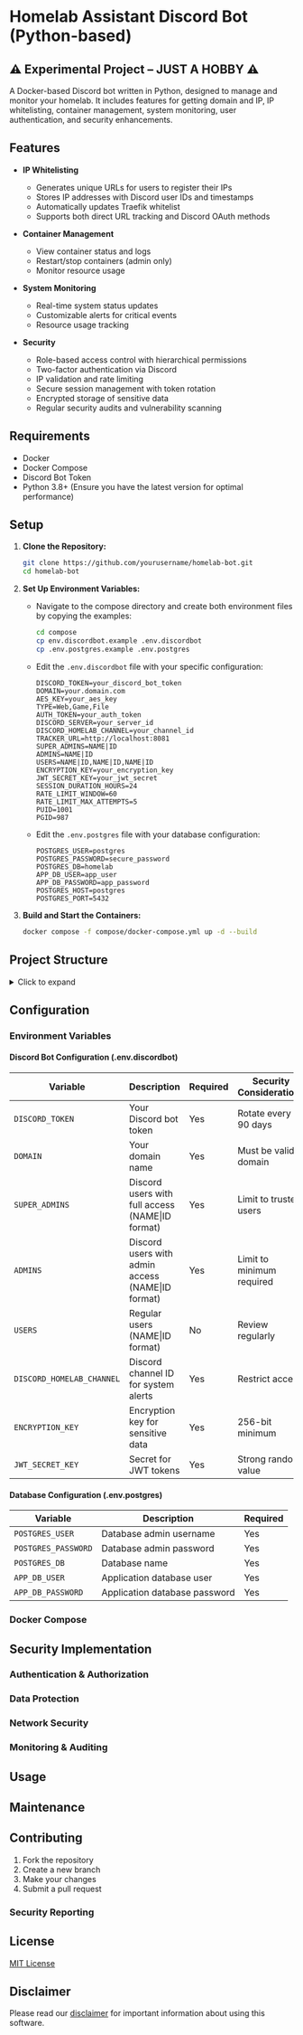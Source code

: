 # Homelab Assistant Discord Bot (Python-based)
## ⚠️ Experimental Project – JUST A HOBBY ⚠️

A Docker-based Discord bot written in Python, designed to manage and monitor your homelab. It includes features for getting domain and IP, IP whitelisting, container management, system monitoring, user authentication, and security enhancements.

## Features

- **IP Whitelisting**
  - Generates unique URLs for users to register their IPs
  - Stores IP addresses with Discord user IDs and timestamps
  - Automatically updates Traefik whitelist
  - Supports both direct URL tracking and Discord OAuth methods

- **Container Management**
  - View container status and logs
  - Restart/stop containers (admin only)
  - Monitor resource usage

- **System Monitoring**
  - Real-time system status updates
  - Customizable alerts for critical events
  - Resource usage tracking

- **Security**
  - Role-based access control with hierarchical permissions
  - Two-factor authentication via Discord
  - IP validation and rate limiting
  - Secure session management with token rotation
  - Encrypted storage of sensitive data
  - Regular security audits and vulnerability scanning

## Requirements

- Docker
- Docker Compose
- Discord Bot Token
- Python 3.8+ (Ensure you have the latest version for optimal performance)

## Setup

1. **Clone the Repository:**
   ```bash
   git clone https://github.com/yourusername/homelab-bot.git
   cd homelab-bot
   ```

2. **Set Up Environment Variables:**
   - Navigate to the compose directory and create both environment files by copying the examples:
     ```bash
     cd compose
     cp env.discordbot.example .env.discordbot
     cp .env.postgres.example .env.postgres
     ```
   - Edit the `.env.discordbot` file with your specific configuration:
     ```env
     DISCORD_TOKEN=your_discord_bot_token
     DOMAIN=your.domain.com
     AES_KEY=your_aes_key
     TYPE=Web,Game,File
     AUTH_TOKEN=your_auth_token
     DISCORD_SERVER=your_server_id
     DISCORD_HOMELAB_CHANNEL=your_channel_id
     TRACKER_URL=http://localhost:8081
     SUPER_ADMINS=NAME|ID
     ADMINS=NAME|ID
     USERS=NAME|ID,NAME|ID,NAME|ID
     ENCRYPTION_KEY=your_encryption_key
     JWT_SECRET_KEY=your_jwt_secret
     SESSION_DURATION_HOURS=24
     RATE_LIMIT_WINDOW=60
     RATE_LIMIT_MAX_ATTEMPTS=5
     PUID=1001
     PGID=987
     ```
   - Edit the `.env.postgres` file with your database configuration:
     ```env
     POSTGRES_USER=postgres
     POSTGRES_PASSWORD=secure_password
     POSTGRES_DB=homelab
     APP_DB_USER=app_user
     APP_DB_PASSWORD=app_password
     POSTGRES_HOST=postgres
     POSTGRES_PORT=5432
     ```

3. **Build and Start the Containers:**
   ```bash
   docker compose -f compose/docker-compose.yml up -d --build
   ```

## Project Structure

<details>
<summary>Click to expand</summary>

```plaintext
├── app/                    # Main application directory
│   ├── bot/               # Discord bot implementation
│   ├── postgres/          # Database related files
│   ├── tracker/           # IP tracking service
│   └── web/              # Web interface components
├── compose/               # Docker compose and environment files
│   ├── docker-compose.yml
│   ├── env.discordbot.example
│   ├── .env.postgres.example
│   └── init-db.sh
├── utils/                 # Utility scripts and tools
│   ├── python-shell.nix
│   ├── test_server.py
│   ├── test_server.sh
│   └── update_local.sh
└── SECURITY.md           # Security documentation
```
</details>

## Configuration

### Environment Variables

#### Discord Bot Configuration (.env.discordbot)

| Variable | Description | Required | Security Considerations |
|----------|-------------|----------|-------------------------|
| `DISCORD_TOKEN` | Your Discord bot token | Yes | Rotate every 90 days |
| `DOMAIN` | Your domain name | Yes | Must be valid domain |
| `SUPER_ADMINS` | Discord users with full access (NAME\|ID format) | Yes | Limit to trusted users |
| `ADMINS` | Discord users with admin access (NAME\|ID format) | Yes | Limit to minimum required |
| `USERS` | Regular users (NAME\|ID format) | No | Review regularly |
| `DISCORD_HOMELAB_CHANNEL` | Discord channel ID for system alerts | Yes | Restrict access |
| `ENCRYPTION_KEY` | Encryption key for sensitive data | Yes | 256-bit minimum |
| `JWT_SECRET_KEY` | Secret for JWT tokens | Yes | Strong random value |

#### Database Configuration (.env.postgres)

| Variable | Description | Required |
|----------|-------------|----------|
| `POSTGRES_USER` | Database admin username | Yes |
| `POSTGRES_PASSWORD` | Database admin password | Yes |
| `POSTGRES_DB` | Database name | Yes |
| `APP_DB_USER` | Application database user | Yes |
| `APP_DB_PASSWORD` | Application database password | Yes |

### Docker Compose


## Security Implementation

### Authentication & Authorization



### Data Protection



### Network Security



### Monitoring & Auditing



## Usage

## Maintenance

## Contributing

1. Fork the repository
2. Create a new branch
3. Make your changes
4. Submit a pull request

### Security Reporting


## License

[MIT License](LICENSE)

## Disclaimer

Please read our [disclaimer](DISCLAIMER.md) for important information about using this software.
